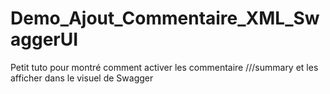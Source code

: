 # Demo_Ajout_Commentaire_XML_SwaggerUI
Petit tuto pour montré comment activer les commentaire ///summary et les afficher dans le visuel de Swagger
